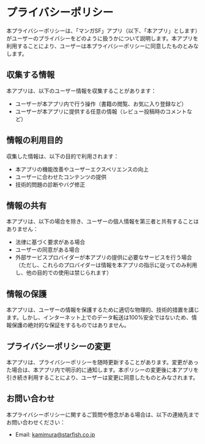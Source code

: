 # プライバシーポリシー

本プライバシーポリシーは、「マンガSF」アプリ（以下、「本アプリ」とします）がユーザーのプライバシーをどのように扱うかについて説明します。本アプリを利用することにより、ユーザーは本プライバシーポリシーに同意したものとみなします。

## 収集する情報

本アプリは、以下のユーザー情報を収集することがあります：

- ユーザーが本アプリ内で行う操作（書籍の閲覧、お気に入り登録など）
- ユーザーが本アプリに提供する任意の情報（レビュー投稿時のコメントなど）

## 情報の利用目的

収集した情報は、以下の目的で利用されます：

- 本アプリの機能改善やユーザーエクスペリエンスの向上
- ユーザーに合わせたコンテンツの提供
- 技術的問題の診断やバグ修正

## 情報の共有

本アプリは、以下の場合を除き、ユーザーの個人情報を第三者と共有することはありません：

- 法律に基づく要求がある場合
- ユーザーの同意がある場合
- 外部サービスプロバイダーが本アプリの提供に必要なサービスを行う場合（ただし、これらのプロバイダーは情報を本アプリの指示に従ってのみ利用し、他の目的での使用は禁じられます）

## 情報の保護

本アプリは、ユーザーの情報を保護するために適切な物理的、技術的措置を講じます。しかし、インターネット上でのデータ転送は100%安全ではないため、情報保護の絶対的な保証をするものではありません。

## プライバシーポリシーの変更

本アプリは、プライバシーポリシーを随時更新することがあります。変更があった場合は、本アプリ内で明示的に通知します。本ポリシーの変更後に本アプリを引き続き利用することにより、ユーザーは変更に同意したものとみなされます。

## お問い合わせ

本プライバシーポリシーに関するご質問や懸念がある場合は、以下の連絡先までお問い合わせください：
- Email: [kamimura@starfish.co.jp](mailto:kamimura@starfish.co.jp)